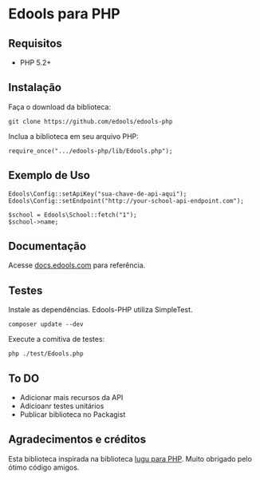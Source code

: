 # Edools para PHP

## Requisitos

* PHP 5.2+

## Instalação

Faça o download da biblioteca:

~~~
git clone https://github.com/edools/edools-php
~~~

Inclua a biblioteca em seu arquivo PHP:

~~~
require_once(".../edools-php/lib/Edools.php");
~~~

## Exemplo de Uso

~~~
Edools\Config::setApiKey("sua-chave-de-api-aqui");
Edools\Config::setEndpoint("http://your-school-api-endpoint.com");

$school = Edools\School::fetch("1");
$school->name;
~~~

## Documentação

Acesse [docs.edools.com](http://docs.edools.com) para referência.

## Testes

Instale as dependências. Edools-PHP utiliza SimpleTest.

~~~
composer update --dev
~~~

Execute a comitiva de testes:
~~~
php ./test/Edools.php
~~~

## To DO

- Adicionar mais recursos da API
- Adicioanr testes unitários
- Publicar biblioteca no Packagist


## Agradecimentos e créditos

Esta biblioteca inspirada na biblioteca [Iugu para PHP](https://github.com/iugu/iugu-php). Muito obrigado pelo ótimo código amigos.
